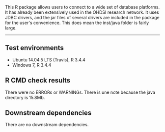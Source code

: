 This R package allows users to connect to a wide set of database platforms. It has already been extensively used in the OHDSI research network. It uses JDBC drivers, and the jar files of several drivers are included in the package for the user's convenience. This does mean the inst/java folder is fairly large.

---

## Test environments
* Ubuntu 14.04.5 LTS (Travis), R 3.4.4
* Windows 7, R 3.4.4

## R CMD check results

There were no ERRORs or WARNINGs. There is une note because the java directory is 15.8Mb.

## Downstream dependencies

There are no downstream dependencies.